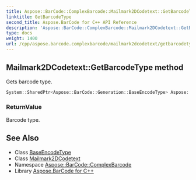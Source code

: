 ```yaml
---
title: Aspose::BarCode::ComplexBarcode::Mailmark2DCodetext::GetBarcodeType method
linktitle: GetBarcodeType
second_title: Aspose.BarCode for C++ API Reference
description: 'Aspose::BarCode::ComplexBarcode::Mailmark2DCodetext::GetBarcodeType method. Gets barcode type in C++.'
type: docs
weight: 1400
url: /cpp/aspose.barcode.complexbarcode/mailmark2dcodetext/getbarcodetype/
---
```

## Mailmark2DCodetext::GetBarcodeType method


Gets barcode type.

```cpp
System::SharedPtr<Aspose::BarCode::Generation::BaseEncodeType> Aspose::BarCode::ComplexBarcode::Mailmark2DCodetext::GetBarcodeType() override
```


### ReturnValue

Barcode type.

## See Also

* Class [BaseEncodeType](../../../aspose.barcode.generation/baseencodetype/)
* Class [Mailmark2DCodetext](../)
* Namespace [Aspose::BarCode::ComplexBarcode](../../)
* Library [Aspose.BarCode for C++](../../../)

